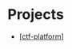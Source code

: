 # Projects

- [[ctf-platform]]

[//begin]: # "Autogenerated link references for markdown compatibility"
[ctf-platform]: ctf-platform "CTF Platform"
[//end]: # "Autogenerated link references"